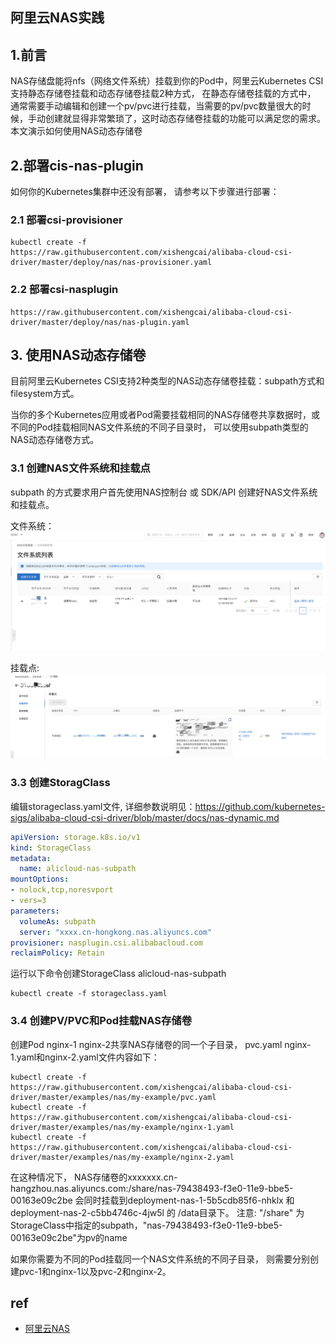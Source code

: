 ## 阿里云NAS实践

## 1.前言
NAS存储盘能将nfs（网络文件系统）挂载到你的Pod中，阿里云Kubernetes CSI支持静态存储卷挂载和动态存储卷挂载2种方式， 在静态存储卷挂载的方式中，
通常需要手动编辑和创建一个pv/pvc进行挂载，当需要的pv/pvc数量很大的时候，手动创建就显得非常繁琐了，这时动态存储卷挂载的功能可以满足您的需求。
本文演示如何使用NAS动态存储卷


## 2.部署cis-nas-plugin
如何你的Kubernetes集群中还没有部署， 请参考以下步骤进行部署：

### 2.1 部署csi-provisioner

```shell script
kubectl create -f https://raw.githubusercontent.com/xishengcai/alibaba-cloud-csi-driver/master/deploy/nas/nas-provisioner.yaml
```

### 2.2 部署csi-nasplugin
```shell script
https://raw.githubusercontent.com/xishengcai/alibaba-cloud-csi-driver/master/deploy/nas/nas-plugin.yaml
```

## 3. 使用NAS动态存储卷
目前阿里云Kubernetes CSI支持2种类型的NAS动态存储卷挂载：subpath方式和filesystem方式。

当你的多个Kubernetes应用或者Pod需要挂载相同的NAS存储卷共享数据时，或不同的Pod挂载相同NAS文件系统的不同子目录时， 
可以使用subpath类型的NAS动态存储卷方式。

### 3.1 创建NAS文件系统和挂载点
subpath 的方式要求用户首先使用NAS控制台 或 SDK/API 创建好NAS文件系统和挂载点。

文件系统：
![](file-list.png)

挂载点:
![](mount-point.png)

### 3.3 创建StoragClass
编辑storageclass.yaml文件, 详细参数说明见：https://github.com/kubernetes-sigs/alibaba-cloud-csi-driver/blob/master/docs/nas-dynamic.md
```yaml
apiVersion: storage.k8s.io/v1
kind: StorageClass
metadata:
  name: alicloud-nas-subpath
mountOptions:
- nolock,tcp,noresvport
- vers=3
parameters:
  volumeAs: subpath
  server: "xxxx.cn-hongkong.nas.aliyuncs.com"
provisioner: nasplugin.csi.alibabacloud.com
reclaimPolicy: Retain
```
运行以下命令创建StorageClass alicloud-nas-subpath

```shell script
kubectl create -f storageclass.yaml
```

### 3.4 创建PV/PVC和Pod挂载NAS存储卷
创建Pod nginx-1 nginx-2共享NAS存储卷的同一个子目录， pvc.yaml nginx-1.yaml和nginx-2.yaml文件内容如下：

```shell script
kubectl create -f https://raw.githubusercontent.com/xishengcai/alibaba-cloud-csi-driver/master/examples/nas/my-example/pvc.yaml
kubectl create -f https://raw.githubusercontent.com/xishengcai/alibaba-cloud-csi-driver/master/examples/nas/my-example/nginx-1.yaml
kubectl create -f  https://raw.githubusercontent.com/xishengcai/alibaba-cloud-csi-driver/master/examples/nas/my-example/nginx-2.yaml
```

在这种情况下， NAS存储卷的xxxxxxx.cn-hangzhou.nas.aliyuncs.com:/share/nas-79438493-f3e0-11e9-bbe5-00163e09c2be 
会同时挂载到deployment-nas-1-5b5cdb85f6-nhklx 和 deployment-nas-2-c5bb4746c-4jw5l 的 /data目录下。
 注意: "/share" 为StorageClass中指定的subpath，"nas-79438493-f3e0-11e9-bbe5-00163e09c2be"为pv的name

如果你需要为不同的Pod挂载同一个NAS文件系统的不同子目录， 则需要分别创建pvc-1和nginx-1以及pvc-2和nginx-2。

## ref
- [阿里云NAS](https://help.aliyun.com/document_detail/144398.html?spm=a2c4g.11186623.2.17.36b11b4cTUnYx9#task-2342476)
